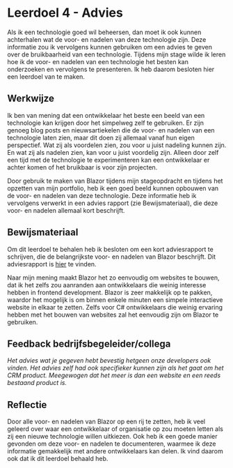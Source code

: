 ﻿# Leerdoel 4 - Advies
Als ik een technologie goed wil beheersen, dan moet ik ook kunnen achterhalen wat de voor- en nadelen van deze technologie zijn. Deze informatie zou ik vervolgens kunnen gebruiken om een advies te geven over de bruikbaarheid van een technologie. Tijdens mijn stage wilde ik leren hoe ik de voor- en nadelen van een technologie het besten kan onderzoeken en vervolgens te presenteren. Ik heb daarom besloten hier een leerdoel van te maken.

## Werkwijze

Ik ben van mening dat een ontwikkelaar het beste een beeld van een technologie kan krijgen door het simpelweg zelf te gebruiken. Er zijn genoeg blog posts en nieuwsartiekelen die de voor- en nadelen van een technologie laten zien, maar dit doen zij allemaal vanaf hun eigen perspectief. Wat zij als voordelen zien, zou voor u juist nadeling kunnen zijn. En wat zij als nadelen zien, kan voor u juist voordelig zijn. Alleen door zelf een tijd met de technologie te experimenteren kan een ontwikkelaar er achter komen of het bruikbaar is voor zijn projecten.

Door gebruik te maken van Blazor tijdens mijn stageopdracht en tijdens het opzetten van mijn portfolio, heb ik een goed beeld kunnen opbouwen van de voor- en nadelen van deze technologie. Deze informatie heb ik vervolgens verwerkt in een advies rapport (zie Bewijsmateriaal), die deze voor- en nadelen allemaal kort beschrijft.

## Bewijsmateriaal
Om dit leerdoel te behalen heb ik besloten om een kort adviesrapport te schrijven, die de belangrijkste voor- en nadelen van Blazor beschrijft. Dit adviesrapport is [hier](Content/Stage3/Bewijsmateriaal/4) te vinden.

Naar mijn mening maakt Blazor het zo eenvoudig om websites te bouwen, dat ik het zelfs zou aanranden aan ontwikkelaars die weinig interesse hebben in frontend development. Blazor is zeer makkelijk op te pakken, waardor het mogelijk is om binnen enkele minuten een simpele interactieve website in elkaar te zetten. Zelfs voor C# ontwikkelaars die weinig ervaring hebben met het bouwen van websites zal het eenvoudig zijn om Blazor te gebruiken.

## Feedback bedrijfsbegeleider/collega
*Het advies wat je gegeven hebt bevestig hetgeen onze developers ook vinden. Het advies zelf had ook specifieker kunnen zijn als het gaat om het CRM product. Meegewogen dat het meer is dan een website en een reeds bestaand product is.* 

## Reflectie  
  
Door alle voor- en nadelen van Blazor op een rij te zetten, heb ik veel geleerd over waar een ontwikkelaar of organisatie op zou moeten letten als zij een nieuwe technologie willen uitkiezen. Ook heb ik een goede manier gevonden om deze voor- en nadelen te documenteren, waarmee ik deze informatie gemakkelijk met andere ontwikkelaars kan delen. Ik vind daarom ook dat ik dit leerdoel behaald heb.